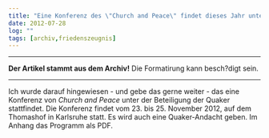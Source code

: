 ```yaml
---
title: "Eine Konferenz des \"Church and Peace\" findet dieses Jahr unter Beteiligung der Quaker statt"
date: 2012-07-28
log: ""
tags: [archiv,friedenszeugnis]
---
```

<hr><b>Der Artikel stammt aus dem Archiv!</b> Die Formatirung kann besch?digt sein.<hr>
<p>Ich wurde darauf hingewiesen - und gebe das gerne weiter - das eine Konferenz von <i>Church and Peace</i> unter der Beteiligung der Quaker stattfindet. Die Konferenz findet vom 23. bis 25. November 2012,  auf dem   Thomashof in Karlsruhe statt. Es wird auch eine Quaker-Andacht geben. Im Anhang das Programm als PDF.</p>


